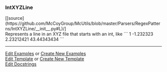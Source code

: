 ### <a id="McUtils.Parsers.RegexPatterns.IntXYZLine">IntXYZLine</a> 
<div class="docs-source-link" markdown="1">
[[source](https://github.com/McCoyGroup/McUtils/blob/master/Parsers/RegexPatterns/IntXYZLine/__init__.py#L)/]
</div>
Represents a line in an XYZ file that starts with an int, like
    ```
    1   -1.232323 2.23212421 43.44343434
    ```



___

[Edit Examples](https://github.com/McCoyGroup/McUtils/edit/master/ci/examples/McUtils/Parsers/RegexPatterns/IntXYZLine.md) or 
[Create New Examples](https://github.com/McCoyGroup/McUtils/new/master/?filename=ci/examples/McUtils/Parsers/RegexPatterns/IntXYZLine.md) <br/>
[Edit Template](https://github.com/McCoyGroup/McUtils/edit/master/ci/docs/McUtils/Parsers/RegexPatterns/IntXYZLine.md) or 
[Create New Template](https://github.com/McCoyGroup/McUtils/new/master/?filename=ci/docs/templates/McUtils/Parsers/RegexPatterns/IntXYZLine.md) <br/>
[Edit Docstrings](https://github.com/McCoyGroup/McUtils/edit/master/Parsers/RegexPatterns/IntXYZLine/__init__.py#L?message=Update%20Docs)

